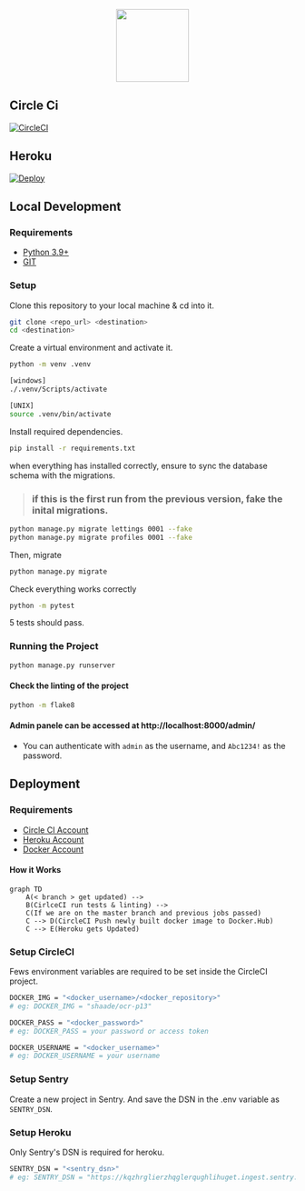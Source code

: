 <p align="center">
    <img height="128" src="https://user.oc-static.com/upload/2020/09/18/16004295603423_P11.png">
</p>


## Circle Ci 
[![CircleCI](https://circleci.com/gh/Madscientiste/OpenClassrooms_P13/tree/master.svg?style=svg)](https://circleci.com/gh/Madscientiste/OpenClassrooms_P13/tree/master)

## Heroku
<!-- https://heroku.com/deploy?template=https://github.com/Madscientiste/OpenClassrooms_P13/tree/main -->

[![Deploy](https://www.herokucdn.com/deploy/button.svg)](https://heroku.com/deploy?template=https://github.com/Madscientiste/OpenClassrooms_P13/tree/master&env[SENTRY_DSN]=replace_me)

## Local Development

### Requirements
- [Python 3.9+](https://www.python.org/downloads/) 
- [GIT](https://git-scm.com/downloads)

### Setup

Clone this repository to your local machine & cd into it.

```bash
git clone <repo_url> <destination>
cd <destination>
```

Create a virtual environment and activate it.

```bash
python -m venv .venv

[windows]
./.venv/Scripts/activate

[UNIX]
source .venv/bin/activate
```

Install required dependencies.

```bash
pip install -r requirements.txt
```

when everything has installed correctly, ensure to sync the database schema with the migrations.

> ### if this is the first run from the previous version, fake the inital migrations.

```bash
python manage.py migrate lettings 0001 --fake
python manage.py migrate profiles 0001 --fake
```

Then, migrate 
```bash
python manage.py migrate
``` 

Check everything works correctly

```bash
python -m pytest
```

5 tests should pass.

### Running the Project

```bash
python manage.py runserver
```

#### Check the linting of the project

```bash
python -m flake8
``` 


#### Admin panele can be accessed at http://localhost:8000/admin/
- You can authenticate with `admin` as the username, and `Abc1234!` as the password.

## Deployment

### Requirements
- [Circle CI Account](https://circleci.com)
- [Heroku Account](https://heroku.com)
- [Docker Account](https://www.docker.com)

#### How it Works

```mermaid
graph TD
    A(< branch > get updated) --> 
    B(CirlceCI run tests & linting) -->
    C(If we are on the master branch and previous jobs passed)
    C --> D(CircleCI Push newly built docker image to Docker.Hub)
    C --> E(Heroku gets Updated)
```

### Setup CircleCI

Fews environment variables are required to be set inside the CircleCI project.

```bash
DOCKER_IMG = "<docker_username>/<docker_repository>"
# eg: DOCKER_IMG = "shaade/ocr-p13"

DOCKER_PASS = "<docker_password>"
# eg: DOCKER_PASS = your password or access token

DOCKER_USERNAME = "<docker_username>"
# eg: DOCKER_USERNAME = your username
```

### Setup Sentry

Create a new project in Sentry. And save the DSN in the .env variable as `SENTRY_DSN`.

### Setup Heroku

Only Sentry's DSN is required for heroku.

```bash	
SENTRY_DSN = "<sentry_dsn>"
# eg: SENTRY_DSN = "https://kqzhrglierzhqglerqughlihuget.ingest.sentry.io/5843684"
```
